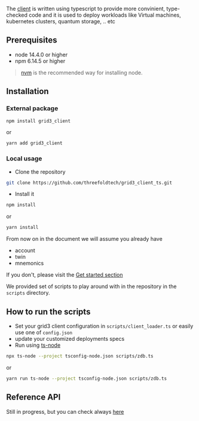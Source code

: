 The [client](https://github.com/threefoldtech/grid3_client_ts) is written using typescript to provide more convinient, type-checked code and it is used to deploy workloads like Virtual machines, kubernetes clusters, quantum storage, .. etc


## Prerequisites
- node 14.4.0 or higher 
- npm 6.14.5 or higher

> [nvm](https://nvm.sh/) is the recommended way for installing node.

## Installation

### External package

```bash
npm install grid3_client
```

or

```bash
yarn add grid3_client
```

### Local usage

- Clone the repository

```bash
git clone https://github.com/threefoldtech/grid3_client_ts.git
```

- Install it

```bash
npm install
```

or

```bash
yarn install
```


From now on in the document we will assume you already have
- account 
- twin
- mnemonics

If you don't, please visit the [Get started section](../getstarted/tfgrid3_getstarted.md)

We provided set of scripts to play around with in the repository in the `scripts` directory.



## How to run the scripts

- Set your grid3 client configuration in `scripts/client_loader.ts` or easily use one of `config.json`
- update your customized deployments specs
- Run using [ts-node](https://www.npmjs.com/ts-node)

```bash
npx ts-node --project tsconfig-node.json scripts/zdb.ts
```

or

```bash
yarn run ts-node --project tsconfig-node.json scripts/zdb.ts
```


## Reference API
Still in progress, but you can check always [here](https://threefoldtech.github.io/grid3_client_ts/api/)